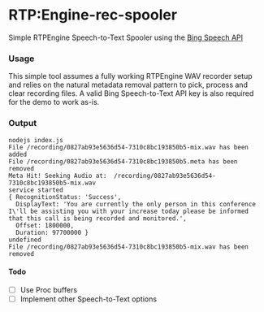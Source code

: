 # RTP:Engine-rec-spooler
Simple RTPEngine Speech-to-Text Spooler using the [Bing Speech API](https://azure.microsoft.com/en-us/services/cognitive-services)

### Usage
This simple tool assumes a fully working RTPEngine WAV recorder setup and relies on the natural metadata removal pattern to pick, process and clear recording files. A valid Bing Speech-to-Text API key is also required for the demo to work as-is.

### Output
```
nodejs index.js 
File /recording/0827ab93e5636d54-7310c8bc193850b5-mix.wav has been added
File /recording/0827ab93e5636d54-7310c8bc193850b5.meta has been removed
Meta Hit! Seeking Audio at:  /recording/0827ab93e5636d54-7310c8bc193850b5-mix.wav
service started
{ RecognitionStatus: 'Success',
  DisplayText: 'You are currently the only person in this conference I\'ll be assisting you with your increase today please be informed that this call is being recorded and monitored.',
  Offset: 1800000,
  Duration: 97700000 }
undefined
File /recording/0827ab93e5636d54-7310c8bc193850b5-mix.wav has been removed
```

#### Todo
* [ ] Use Proc buffers
* [ ] Implement other Speech-to-Text options
